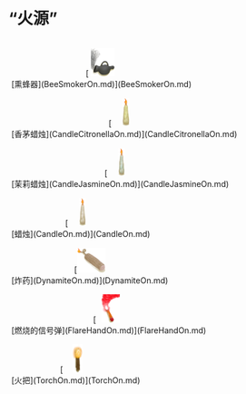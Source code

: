 # “火源”  
<div style="display:table"><div style="display:inline-block;padding-top:15px;padding-left:5px;border:none;text-align:center;min-width:150px;min-height:0px;margin: auto">[<div style="width:50px;display:inline-block;text-align:center"><img decoding="async" src="Sprite/BeeSmokerOn.png" href="a.md" style="max-width:50px;max-height:50px;"></div><br>[熏蜂器](BeeSmokerOn.md)](BeeSmokerOn.md)</div><div style="display:inline-block;padding-top:15px;padding-left:5px;border:none;text-align:center;min-width:150px;min-height:0px;margin: auto">[<div style="width:50px;display:inline-block;text-align:center"><img decoding="async" src="Sprite/CandleOnCitronella.png" href="a.md" style="max-width:50px;max-height:50px;"></div><br>[香茅蜡烛](CandleCitronellaOn.md)](CandleCitronellaOn.md)</div><div style="display:inline-block;padding-top:15px;padding-left:5px;border:none;text-align:center;min-width:150px;min-height:0px;margin: auto">[<div style="width:50px;display:inline-block;text-align:center"><img decoding="async" src="Sprite/CandleOnJasmine.png" href="a.md" style="max-width:50px;max-height:50px;"></div><br>[茉莉蜡烛](CandleJasmineOn.md)](CandleJasmineOn.md)</div><div style="display:inline-block;padding-top:15px;padding-left:5px;border:none;text-align:center;min-width:150px;min-height:0px;margin: auto">[<div style="width:50px;display:inline-block;text-align:center"><img decoding="async" src="Sprite/CandleOn.png" href="a.md" style="max-width:50px;max-height:50px;"></div><br>[蜡烛](CandleOn.md)](CandleOn.md)</div><div style="display:inline-block;padding-top:15px;padding-left:5px;border:none;text-align:center;min-width:150px;min-height:0px;margin: auto">[<div style="width:50px;display:inline-block;text-align:center"><img decoding="async" src="Sprite/DynamiteOn.png" href="a.md" style="max-width:50px;max-height:50px;"></div><br>[炸药](DynamiteOn.md)](DynamiteOn.md)</div><div style="display:inline-block;padding-top:15px;padding-left:5px;border:none;text-align:center;min-width:150px;min-height:0px;margin: auto">[<div style="width:50px;display:inline-block;text-align:center"><img decoding="async" src="Sprite/FlareLit.png" href="a.md" style="max-width:50px;max-height:50px;"></div><br>[燃烧的信号弹](FlareHandOn.md)](FlareHandOn.md)</div><div style="display:inline-block;padding-top:15px;padding-left:5px;border:none;text-align:center;min-width:150px;min-height:0px;margin: auto">[<div style="width:50px;display:inline-block;text-align:center"><img decoding="async" src="Sprite/TorchOn.png" href="a.md" style="max-width:50px;max-height:50px;"></div><br>[火把](TorchOn.md)](TorchOn.md)</div></div>  
  

